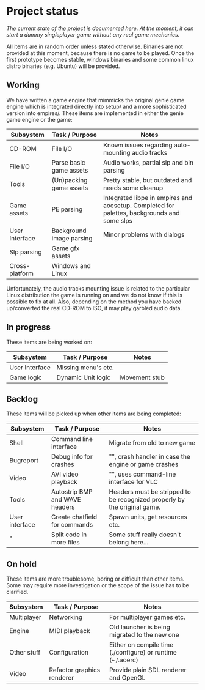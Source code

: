 # Project status

*The current state of the project is documented here. At the moment, it can
start a dummy singleplayer game without any real game mechanics.*

All items are in random order unless stated otherwise.
Binaries are not provided at this moment, because there is no game to be played.
Once the first prototype becomes stable, windows binaries and some common linux
distro binaries (e.g. Ubuntu) will be provided.

## Working

We have written a game engine that mimmicks the original genie game engine which
is integrated directly into setup/ and a more sophisticated version into
empires/. These items are implemented in either the genie game engine or the
game:

Subsystem      | Task / Purpose           | Notes
---------------|--------------------------|----------------------------------------------------
CD-ROM         | File I/O                 | Known issues regarding auto-mounting audio tracks
File I/O       | Parse basic game assets  | Audio works, partial slp and bin parsing
Tools          | (Un)packing game assets  | Pretty stable, but outdated and needs some cleanup
Game assets    | PE parsing               | Integrated libpe in empires and aoesetup. Completed for palettes, backgrounds and some slps
User Interface | Background image parsing | Minor problems with dialogs
Slp parsing    | Game gfx assets          |
Cross-platform | Windows and Linux        |

Unfortunately, the audio tracks mounting issue is related to the particular
Linux distribution the game is running on and we do not know if this is possible
to fix at all. Also, depending on the method you have backed up/converted the
real CD-ROM to ISO, it may play garbled audio data.

## In progress

These items are being worked on:

Subsystem       | Task / Purpose        | Notes
----------------|-----------------------|-------------------------------------
User Interface  | Missing menu's etc.   |
Game logic      | Dynamic Unit logic    | Movement stub

## Backlog

These items will be picked up when other items are being completed:

Subsystem      | Task / Purpose                 | Notes
---------------|--------------------------------|-----------------------------
Shell          | Command line interface         | Migrate from old to new game
Bugreport      | Debug info for crashes         | "", crash handler in case the engine or game crashes
Video          | AVI video playback             | "", uses command-line interface for VLC
Tools          | Autostrip BMP and WAVE headers | Headers must be stripped to be recognized properly by the original game.
User interface | Create chatfield for commands  | Spawn units, get resources etc.
"              | Split code in more files       | Some stuff really doesn't belong here...

## On hold

These items are more troublesome, boring or difficult than other items. Some may
require more investigation or the scope of the issue has to be clarified.

Subsystem      | Task / Purpose             | Notes
---------------|----------------------------|----------------------------------------------
Multiplayer    | Networking                 | For multiplayer games etc.
Engine         | MIDI playback              | Old launcher is being migrated to the new one
Other stuff    | Configuration              | Either on compile time (./configure) or runtime (~/.aoerc)
Video          | Refactor graphics renderer | Provide plain SDL renderer and OpenGL
